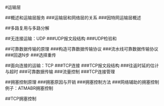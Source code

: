 #运输层

##概述和运输层服务
###运输层和网络层的关系
###因特网运输层概述

##多路复用与多路分解

##无连接运输：UDP
###UDP报文段结构
###UDP检验和

##可靠数据传输的原理
###构造可靠数据传输协议
###流水线可靠数据传输协议
###回退N步
###选择重传

##面向连接的运输：TCP
###TCP连接
###TCP报文段结构
###往返时延的估计与超时
###可靠数据传输
###流量控制
###TCP连接管理

##拥塞控制原理
###拥塞原因与开销
###拥塞控制方法
###网络辅助的拥塞控制例子：ATMABR拥塞控制

##TCP拥塞控制